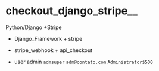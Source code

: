 # checkout_django_stripe__
Python/Django +Stripe

- Django_Framework + stripe

- stripe_webhook + api_checkout

- user admin
`admsuper`
`adm@contato.com`
`Administrator$500`